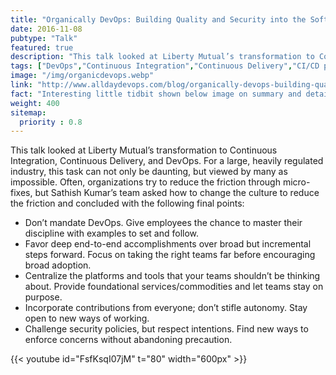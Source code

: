 ```yaml
---
title: "Organically DevOps: Building Quality and Security into the Software Supply Chain at Liberty Mutual"
date: 2016-11-08
pubtype: "Talk"
featured: true
description: "This talk looked at Liberty Mutual’s transformation to Continuous Integration, Continuous Delivery, and DevOps. For a large, heavily regulated industry, this task can not only be daunting, but viewed by many as impossible."
tags: ["DevOps","Continuous Integration","Continuous Delivery","CI/CD pipelines","agile","Culture"]
image: "/img/organicdevops.webp"
link: "http://www.alldaydevops.com/blog/organically-devops-building-quality-and-security-into-the-software-supply-chain-at-liberty-mutual"
fact: "Interesting little tidbit shown below image on summary and detail page"
weight: 400
sitemap:
  priority : 0.8
---
```



This talk looked at Liberty Mutual’s transformation to Continuous Integration, Continuous Delivery, and DevOps. For a large, heavily regulated industry, this task can not only be daunting, but viewed by many as impossible. Often, organizations try to reduce the friction through micro-fixes, but Sathish Kumar’s team asked how to change the culture to reduce the friction and concluded with the following final points:

- Don’t mandate DevOps. Give employees the chance to master their discipline with examples to set and follow.
- Favor deep end-to-end accomplishments over broad but incremental steps forward. Focus on taking the right teams far before encouraging broad adoption.
- Centralize the platforms and tools that your teams shouldn’t be thinking about. Provide foundational services/commodities and let teams stay on purpose.
- Incorporate contributions from everyone; don’t stifle autonomy. Stay open to new ways of working.
- Challenge security policies, but respect intentions. Find new ways to enforce concerns without abandoning precaution.

{{< youtube id="FsfKsqI07jM" t="80" width="600px" >}}
